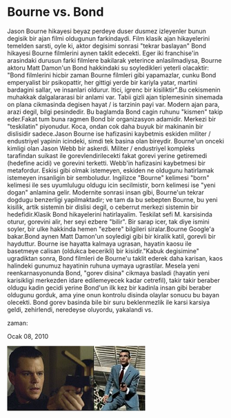# Bourne vs. Bond
Jason Bourne hikayesi beyaz perdeye duser dusmez izleyenler bunun degisik bir ajan filmi oldugunun farkindaydi. Film klasik ajan hikayelerini temelden sarsti, oyle ki, aktor degisimi sonrasi "tekrar baslayan" Bond hikayesi Bourne filmlerini aynen taklit edecekti. Eger iki franchise'in arasindaki durusun farki filmlere bakilarak yeterince anlasilmadiysa, Bourne aktoru Matt Damon'un Bond hakkindaki su soyledikleri yeterli olacaktir: "Bond filmlerini hicbir zaman Bourne filmleri gibi yapamazlar, cunku Bond emperyalist bir psikopattir, her gittigi yerde bir kariyla yatar, martini bardagini sallar, ve insanlari oldurur. Itici, igrenc bir kisiliktir".Bu cekismenin muhakkak dalgalararasi bir anlami var. Tabii gizli ajan tiplemesinin sinemada on plana cikmasinda degisen hayat / is tarzinin payi var. Modern ajan para, arazi degil, bilgi pesindedir. Bu baglamda  Bond cagin ruhunu "kismen" takip eder.Fakat tum buna ragmen Bond bir  organizasyon adamidir. Merkezi bir "teskilatin" piyonudur.  Koca, ondan cok daha buyuk bir makinanin bir dislisidir sadece.Jason Bourne ise hafizasini kaybetmis eskiden militer / endustriyel yapinin icindeki, simdi tek basina olan bireydir. Bourne'un onceki kimligi olan Jason Webb bir askerdi. Militer / endustriyel kompleks tarafindan suikast ile gorevlendirilecekti fakat gorevi yerine getiremedi (hedefine acidi) ve gorevini terketti. Webb'in hafizasini kaybetmesi bir metafordur. Eskisi gibi olmak istemeyen, eskiden ne oldugunu hatirlamak istemeyen insanligin bir semboludur. Ingilizce "Bourne" kelimesi "born" kelimesi ile ses uyumlulugu oldugu icin secilmistir, born kelimesi ise  "yeni dogan" anlamina gelir. Modernite sonrasi insan gibi, Bourne'un  tekrar dogdugu benzerligi yapilmaktadir; ve tam da bu sebepten Bourne, bu yeni kisilik, artik sistemin bir dislisi degil, o ceberrut merkezi sistemin bir hedefidir.Klasik Bond hikayelerini hatirlayalim. Teskilat sefi M. karsisinda oturur, gorevini alir, her seyi ezbere "bilir". Bir sarap icer, tak diye ismini soyler, bir ulke hakkinda hemen "ezbere" bilgileri siralar.Bourne Google'a bakar.Bond aynen Matt Damon'un soyledigi gibi bir kiralik katil, gorevli bir hayduttur. Bourne ise hayatta kalmaya ugrasan, hayatin kaosu ile basetmeye calisan (oldukca becerikli) bir kisidir."Kabuk degisimine" ugradiktan sonra, Bond filmleri de Bourne'u taklit ederek daha karisan, kaos halindeki gunumuz hayatinin ruhuna uymaya ugrastilar. Mesela yeni reenkarnasyonunda Bond, "gorev disina" cikmaya basladi (hayatin yeni karisikligi merkezden idare edilemeyecek kadar cetrefil), takir takir beraber oldugu kadin gecidi yerine Bond'un ilk kez bir kadinla insan gibi beraber oldugunu gorduk, ama yine onun kontrolu disinda olaylar sonucu bu bayan olecekti.  Bond gorev basinda bile bir suru beklenmezlik ile karsi karsiya geldi, zehirlendi, neredeyse oluyordu, yakalandi vs.







zaman:

Ocak 08, 2010










![](bourne_vs_bond.jpg)
